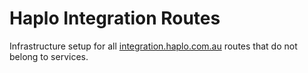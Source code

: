 # Haplo Integration Routes
Infrastructure setup for all [integration.haplo.com.au](integration.haplo.com.au) routes that do not belong to services.